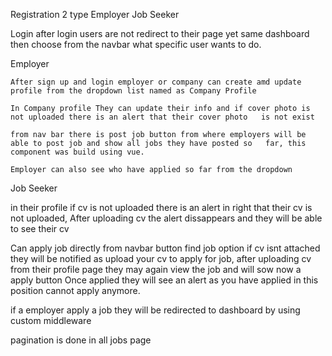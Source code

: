 Registration 2 type 
	Employer
	Job Seeker

Login 
	after login users are not redirect to their page yet
	same dashboard
	then choose from the navbar what specific user wants to do.

Employer

	After sign up and login employer or company can create amd update profile from the dropdown list named as Company Profile

	In Company profile They can update their info and if cover photo is not uploaded there is an alert that their cover photo 	is not exist

	from nav bar there is post job button from where employers will be able to post job and show all jobs they have posted so 	far, this component was build using vue.

	Employer can also see who have applied so far from the dropdown


Job Seeker

in their profile if cv is not uploaded there is an alert in right that their cv is not uploaded, After uploading cv the alert dissappears and they will be able to see their cv
	
Can apply job directly from navbar button find job option
if cv isnt attached they will be notified as upload your cv to apply for job,
after uploading cv from their profile page they may again view the job and will sow now a apply button
Once applied they will see an alert as you have applied in this position cannot apply anymore.

if a employer apply a job they will be redirected to dashboard by using custom middleware

pagination is done in all jobs page
	 
